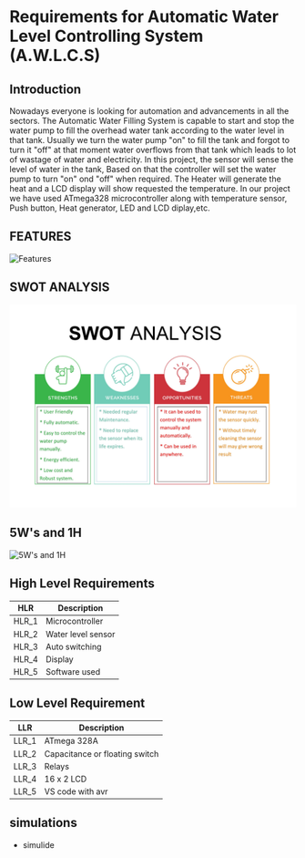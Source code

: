 # Requirements for Automatic Water Level Controlling System (A.W.L.C.S)


## Introduction

Nowadays everyone is looking for automation and advancements in all the sectors. The Automatic Water Filling System is capable to start and stop the water pump to fill the overhead water tank according to the water level in that tank. 
Usually we turn the water pump "on" to fill the tank and forgot to turn it "off" at that moment water overflows from that tank which leads to lot of wastage of water and electricity.
In this project, the sensor will sense the level of water in the tank, Based on that the controller will set the water pump to turn "on" ond "off" when required. The Heater will generate the heat and a LCD display will show requested the temperature. In our project we have used ATmega328 microcontroller along with temperature sensor, Push button, Heat generator, LED and LCD diplay,etc.

## FEATURES

![Features](https://github.com/vinayvanka/M2_EmbSys/blob/main/1_Requirements/features.jpeg)

## SWOT ANALYSIS

![Swot analysis](https://github.com/vinayvanka/M2_Automatic_Water_Filling_System/blob/main/1_Requirements/SWOT%20Analysis.jpeg)

## 5W's and 1H

![5W's and 1H](https://github.com/vinayvanka/M2_EmbSys/blob/main/1_Requirements/5W1H%20Model%20image.jpeg)


## High Level Requirements

|HLR|     Description                   |
|------|  --------------                |
|HLR_1|   Microcontroller               |
|HLR_2|   Water level sensor            |
|HLR_3|   Auto switching                |
|HLR_4|   Display                       |
|HLR_5|   Software used                 |


## Low Level Requirement

|LLR|     Description |
|------|  ------------|
|LLR_1|   ATmega 328A      |
|LLR_2|   Capacitance or floating switch|
|LLR_3|   Relays           |
|LLR_4|   16 x 2 LCD       |
|LLR_5|   VS code with avr |


## simulations 
 
 * simulide 



